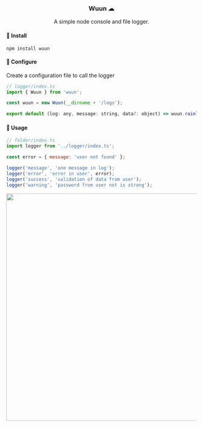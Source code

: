 <h3 align="center"> Wuun ☁</h3>
<p align="center">A simple node console and file logger.</p>


#### 👻 Install
```shell
npm install wuun
```
#### 🤖 Configure

Create a configuration file to call the logger 

```javascript
// logger/index.ts
import { Wuun } from 'wuun';

const wuun = new Wuun(__dirname + '/logs');

export default (log: any, message: string, data?: object) => wuun.rainlog(log, message, data);
```
#### 👾 Usage

```javascript
// folder/index.ts
import logger from '../logger/index.ts';

const error = { message: 'user not found' };

logger('message', 'one message in log');
logger('error', 'error in user', error);
logger('success', 'validation of data from user');
logger('warning', 'password from user not is strong');

```
<img src="https://github.com/spikeboss/wuun/blob/master/.github/wuun.png?raw=true" width="600px" />
